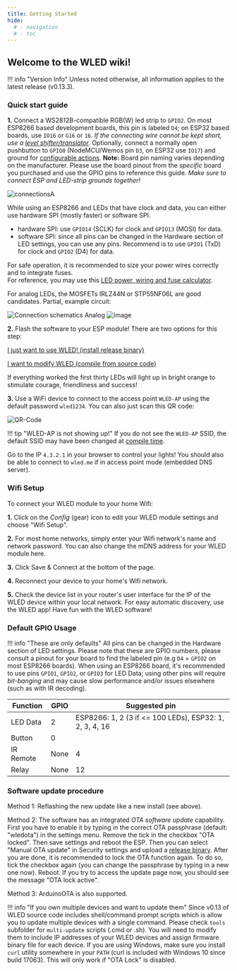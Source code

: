 ```yaml
---
title: Getting Started
hide:
  # - navigation
  # - toc
---
```


## Welcome to the WLED wiki!

!!! info "Version Info"
    Unless noted otherwise, all information applies to the latest release (v0.13.3).

### Quick start guide

**1.** Connect a  WS2812B-compatible RGB(W) led strip to `GPIO2`. On most ESP8266 based development boards, this pin is labeled `D4`; on ESP32 based boards, use `IO16` or `G16` or `16`. _If the connecting wire cannot be kept short, use a [level shifter/translator](/basics/compatible-hardware#levelshifters)._ Optionally, connect a normally open pushbutton to `GPIO0` (NodeMCU/Wemos pin `D3`, on ESP32 use `IO17`) and ground for [configurable actions](/features/macros).
**Note:** Board pin naming varies depending on the manufacturer. Please use the board pinout from the _specific_ board you purchased and use the GPIO pins to reference this guide. _Make sure to connect ESP and LED-strip grounds together!_

![connectionsA](https://github.com/Aircoookie/WLED-Docs/assets/59397047/ae32d2c0-ec2d-450d-90e8-4258c349ca3f)

While using an ESP8266 and LEDs that have clock and data, you can either use hardware SPI (mostly faster) or software SPI.

  - hardware SPI: use `GPIO14` (SCLK) for clock and `GPIO13` (MOSI) for data.
  - software SPI: since all pins can be changed in the Hardware section of LED settings, you can use any pins. Recommend is to use `GPIO1` (TxD) for clock and `GPIO2` (D4) for data. 

For safe operation, it is recommended to size your power wires correctly and to integrate fuses.  
For reference, you may use this [LED power, wiring and fuse calculator](https://wled-calculator.github.io/).

For analog LEDs, the MOSFETs IRLZ44N or STP55NF06L are good candidates. Partial, example circuit:

![Connection schematics Analog](https://i.ibb.co/86vsym1/image.png) ![image](https://user-images.githubusercontent.com/59397047/166152797-111eccae-1942-45d2-8980-1b584ebdeaf9.png)

**2.** Flash the software to your ESP module! There are two options for this step:

[I just want to use WLED! (install release binary)](/basics/install-binary)

[I want to modify WLED (compile from source code)](/advanced/compiling-wled)

If everything worked the first thirty LEDs will light up in bright orange to stimulate courage, friendliness and success!

**3.** Use a WiFi device to connect to the access point `WLED-AP` using the default password `wled1234`.
You can also just scan this QR code:

![QR-Code](https://i.ibb.co/h2YswXK/WLED-QR-Connect-WB.png)

!!! tip "WLED-AP is not showing up!"
    If you do not see the `WLED-AP` SSID, the default SSID may have been changed at [compile time](/advanced/custom-ap).

Go to the IP `4.3.2.1` in your browser to control your lights! You should also be able to connect to `wled.me` if in access point mode (embedded DNS server).

### Wifi Setup

To connect your WLED module to your home Wifi:

**1.** Click on the _Config_ (gear) icon to edit your WLED module settings and choose "Wifi Setup".

**2.** For most home networks, simply enter your Wifi network's name and network password. You can also change the mDNS address for your WLED module here.

**3.** Click Save & Connect at the bottom of the page.

**4.** Reconnect your device to your home's Wifi network.

**5.**  Check the device list in your router's user interface for the IP of the WLED device within your local network. For easy automatic discovery, use the WLED app! Have fun with the WLED software!

### Default GPIO Usage

!!! info "These are only defaults"
    All pins can be changed in the Hardware section of LED settings. Please note that these are GPIO numbers, please consult a pinout for your board to find the labeled pin (e.g `D4` = `GPIO2` on most ESP8266 boards). When using an ESP8266 board, it's recommended to use pins `GPIO1`, `GPIO2`, or `GPIO3` for LED Data; using other pins will require _bit-banging_ and may cause slow performance and/or issues elsewhere (such as with IR decoding).

| Function | GPIO | Suggested pin |
|---|---|---|
LED Data | 2 | ESP8266: 1, 2 (3 if <= 100 LEDs), ESP32: 1, 2, 3, 4, 16
Button | 0 | 
IR Remote| None | 4
Relay | None | 12

### Software update procedure

Method 1: Reflashing the new update like a new install (see above).

Method 2: The software has an integrated _OTA software update_ capability.
First you have to enable it by typing in the correct OTA passphrase (default: "wledota") in the settings menu.
Remove the tick in the checkbox "OTA locked". Then save settings and reboot the ESP.
Then you can select "Manual OTA update" in Security settings and upload a [release binary](https://github.com/Aircoookie/WLED/releases).
After you are done, it is recommended to lock the OTA function again.
To do so, tick the checkbox again (you can change the passphrase by typing in a new one now). Reboot.
If you try to access the update page now, you should see the message "OTA lock active".

Method 3: ArduinoOTA is also supported.

!!! info "If you own multiple devices and want to update them"
    Since v0.13 of WLED source code includes shell/command prompt scripts which is allow you to update multiple devices with a single command. Please check `tools` subfolder for `multi-update` scripts (.cmd or .sh). You will need to modify them to include IP addresses of your WLED devices and assign firmware binary file for each device. If you are using Windows, make sure you install `curl` utility somewhere in your `PATH` (curl is included with Windows 10 since build 17063). This will only work if "OTA Lock" is disabled.
